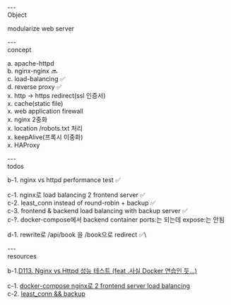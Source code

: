 ---\
Object

modularize web server 




---\
concept

a. apache-httpd\
b. nginx-nginx :soon:\
c. load-balancing :white_check_mark:\
d. reverse proxy :white_check_mark:\
x. http -> https redirect(ssl 인증서)\
x. cache(static file)\
x. web application firewall\
x. nginx 2중화\
x. location /robots.txt 처리\
x. keepAlive(프록시 이중화)\
x. HAProxy

---\
todos

b-1. nginx vs httpd performance test :white_check_mark:

c-1. nginx로 load balancing 2 frontend server :white_check_mark:\
c-2. least_conn instead of round-robin + backup :white_check_mark:\
c-3. frontend & backend load balancing with backup server :white_check_mark:\
c-?. docker-compose에서 backend container ports:는 되는데 expose:는 안됨

d-1. rewrite로 /api/book 을 /book으로 redirect :white_check_mark:\ 



---\
resources


b-1.[D113. Nginx vs Httpd 성능 테스트 (feat .사실 Docker 연습인 듯...)](https://www.youtube.com/watch?v=as97A61FNSs&list=PLogzC_RPf25Fx3eNZzxLVw3dOL7r4XIUk&index=15&ab_channel=SeungchulPark)

c-1. [docker-compose nginx로 2 frontend server load balancing](https://smoh.tistory.com/340) \
c-2. [least_conn && backup](https://cloud-oky.tistory.com/382) 

